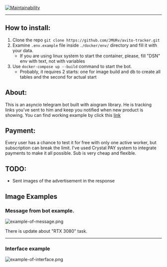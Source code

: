 [![Maintainability](https://api.codeclimate.com/v1/badges/bef7550670ac9773e886/maintainability)](https://codeclimate.com/github/JMURv/avito-tracker/maintainability)
___
## How to install:
 1. Clone the repo ```git clone https://github.com/JMURv/avito-tracker.git```
 2. Examine `.env.example` file inside `./docker/env/` directory and fill it with your data.
    - If you are using linux system to start the container, please, fill "DSN" env with text, not with variables
 3. Use `docker-compose up --build` command to start the bot.
    - Probably, it requires 2 starts: one for image build and db to create all tables and the second for actual start

## About:
This is an asyncio telegram bot built with aiogram library.
He is tracking links you've sent to him and keep you notified when new product is showing.
You can find working example by click this [link](https://t.me/AvitoTrackBot)
## Payment:
Every user has a chance to test it for free with only one active worker, but subscription can break the limit. 
I've used Crystal PAY system to integrate payments to make it all possible. Sub is very cheap and flexible.

## TODO:
- Sent images of the advertisement in the response

## Image Examples
### Message from bot example.

![example-of-message.png](https://wampi.ru/image/YxzMAUghttps://wampi.ru/image/YxzMqSt)

 There is update about "RTX 3080" task.
___
### Interface example

![example-of-interface.png](https://wampi.ru/image/YxzMAUg)

